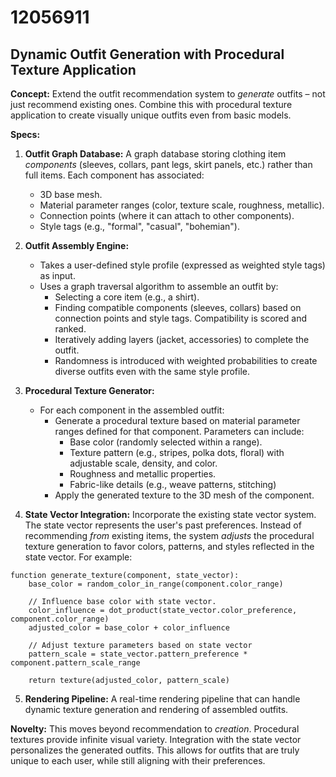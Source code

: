 # 12056911

## Dynamic Outfit Generation with Procedural Texture Application

**Concept:** Extend the outfit recommendation system to *generate* outfits – not just recommend existing ones. Combine this with procedural texture application to create visually unique outfits even from basic models.

**Specs:**

1.  **Outfit Graph Database:**  A graph database storing clothing item *components* (sleeves, collars, pant legs, skirt panels, etc.) rather than full items.  Each component has associated:
    *   3D base mesh.
    *   Material parameter ranges (color, texture scale, roughness, metallic).
    *   Connection points (where it can attach to other components).
    *   Style tags (e.g., "formal", "casual", "bohemian").

2.  **Outfit Assembly Engine:** 
    *   Takes a user-defined style profile (expressed as weighted style tags) as input.
    *   Uses a graph traversal algorithm to assemble an outfit by:
        *   Selecting a core item (e.g., a shirt).
        *   Finding compatible components (sleeves, collars) based on connection points and style tags.  Compatibility is scored and ranked.
        *   Iteratively adding layers (jacket, accessories) to complete the outfit.
        *   Randomness is introduced with weighted probabilities to create diverse outfits even with the same style profile.

3.  **Procedural Texture Generator:**
    *   For each component in the assembled outfit:
        *   Generate a procedural texture based on material parameter ranges defined for that component.  Parameters can include:
            *   Base color (randomly selected within a range).
            *   Texture pattern (e.g., stripes, polka dots, floral) with adjustable scale, density, and color.
            *   Roughness and metallic properties.
            *   Fabric-like details (e.g., weave patterns, stitching)
        *   Apply the generated texture to the 3D mesh of the component.

4.  **State Vector Integration:** Incorporate the existing state vector system.  The state vector represents the user's past preferences. Instead of recommending *from* existing items, the system *adjusts* the procedural texture generation to favor colors, patterns, and styles reflected in the state vector. For example:

```pseudocode
function generate_texture(component, state_vector):
    base_color = random_color_in_range(component.color_range)
    
    // Influence base color with state vector.
    color_influence = dot_product(state_vector.color_preference, component.color_range)
    adjusted_color = base_color + color_influence
    
    // Adjust texture parameters based on state vector
    pattern_scale = state_vector.pattern_preference * component.pattern_scale_range
    
    return texture(adjusted_color, pattern_scale)
```

5.  **Rendering Pipeline:** A real-time rendering pipeline that can handle dynamic texture generation and rendering of assembled outfits.

**Novelty:**  This moves beyond recommendation to *creation*.  Procedural textures provide infinite visual variety. Integration with the state vector personalizes the generated outfits. This allows for outfits that are truly unique to each user, while still aligning with their preferences.
